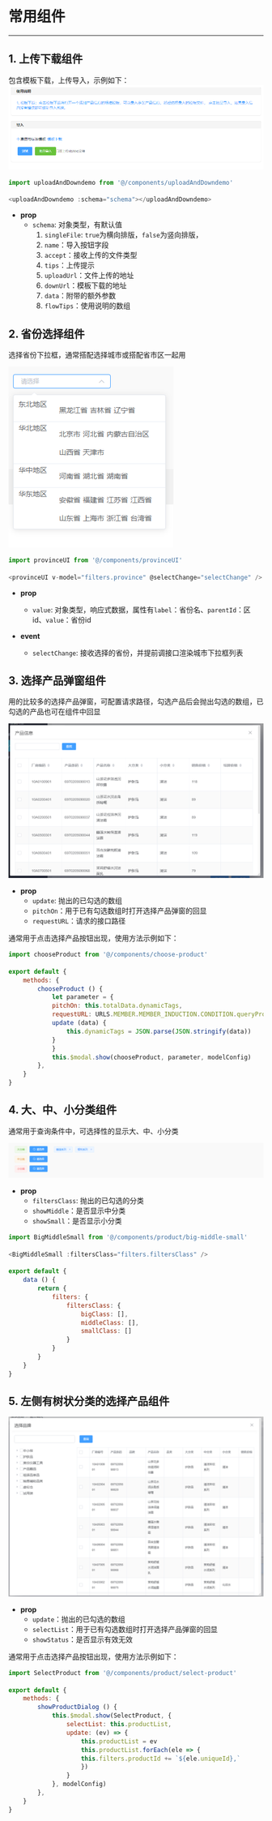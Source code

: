# 常用组件
----

## 1. 上传下载组件

包含模板下载，上传导入，示例如下：
![uploadAndDowndemo](../public/images/uploadAndDowndemo.png)
```JavaScript
import uploadAndDowndemo from '@/components/uploadAndDowndemo'

<uploadAndDowndemo :schema="schema"></uploadAndDowndemo>
```

+ **prop**
  + `schema`: 对象类型，有默认值
    1. `singleFile`: ```true```为横向排版，```false```为竖向排版，
    2. `name`：导入按钮字段
    3. `accept`：接收上传的文件类型
    4. `tips`：上传提示
    5. `uploadUrl`：文件上传的地址
    6. `downUrl`：模板下载的地址
    7. `data`：附带的额外参数
    8. `flowTips`：使用说明的数组

## 2. 省份选择组件

选择省份下拉框，通常搭配选择城市或搭配省市区一起用

![provinceUI](../public/images/provinceUI.png)
```JavaScript
import provinceUI from '@/components/provinceUI'

<provinceUI v-model="filters.province" @selectChange="selectChange" />
```
+ **prop**
  + `value`: 对象类型，响应式数据，属性有```label```：省份名、```parentId```：区id、```value```：省份id

+ **event**
  + `selectChange`: 接收选择的省份，并提前调接口渲染城市下拉框列表

## 3. 选择产品弹窗组件

用的比较多的选择产品弹窗，可配置请求路径，勾选产品后会抛出勾选的数组，已勾选的产品也可在组件中回显

![choose-product](../public/images/choose-product.png)

+ **prop**
  + `update`: 抛出的已勾选的数组
  + `pitchOn`：用于已有勾选数组时打开选择产品弹窗的回显
  + `requestURL`：请求的接口路径

通常用于点击选择产品按钮出现，使用方法示例如下：

```JavaScript
import chooseProduct from '@/components/choose-product'

export default {
    methods: {
        chooseProduct () {
            let parameter = {
            pitchOn: this.totalData.dynamicTags,
            requestURL: URLS.MEMBER.MEMBER_INDUCTION.CONDITION.queryProduct,
            update (data) {
                this.dynamicTags = JSON.parse(JSON.stringify(data))
            }
            }
            this.$modal.show(chooseProduct, parameter, modelConfig)
        },
    }
}
```
  
## 4. 大、中、小分类组件

通常用于查询条件中，可选择性的显示大、中、小分类

![big-middle-small](../public/images/big-middle-small.png)

+ **prop**
  + `filtersClass`: 抛出的已勾选的分类
  + `showMiddle`：是否显示中分类
  + `showSmall`：是否显示小分类

```JavaScript
import BigMiddleSmall from '@/components/product/big-middle-small'

<BigMiddleSmall :filtersClass="filters.filtersClass" />

export default {
    data () {
        return {
            filters: {
                filtersClass: {
                    bigClass: [],
                    middleClass: [],
                    smallClass: []
                }
            }
        }
    }
}
```

## 5. 左侧有树状分类的选择产品组件

![select-product](../public/images/select-product.png)

+ **prop**
  + `update`：抛出的已勾选的数组
  + `selectList`：用于已有勾选数组时打开选择产品弹窗的回显
  + `showStatus`：是否显示有效无效

通常用于点击选择产品按钮出现，使用方法示例如下：

```JavaScript
import SelectProduct from '@/components/product/select-product'

export default {
    methods: {
        showProductDialog () {
            this.$modal.show(SelectProduct, {
                selectList: this.productList,
                update: (ev) => {
                    this.productList = ev
                    this.productList.forEach(ele => {
                    this.filters.productId += `${ele.uniqueId},`
                    })
                }
            }, modelConfig)
        },
    }
}
```